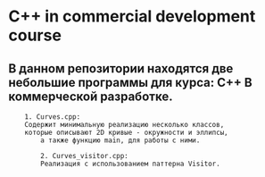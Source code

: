 # C++ in commercial development course

## В данном репозитории находятся две небольшие программы для курса: C++ В коммерческой разработке.
	
		1. Curves.cpp: 
		Содержит минимальную реализацию несколько классов, 
		которые описывают 2D кривыe - окружности и эллипсы,
	        а также функцию main, для работы с ними.
			
	        2. Curves_visitor.cpp:
	        Реализация с использованием паттерна Visitor.
